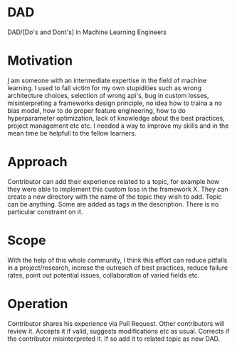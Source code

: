 # DAD
DAD/[Do's and Dont's] in Machine Learning Engineers

# Motivation
[I](https://github.com/Sreerag-ibtl) am someone with an intermediate expertise in the field of machine learning. I used to fall victim for my own stupidities such as wrong architecture choices, selection of wrong api's, bug in custom losses, misinterpreting a frameworks design principle, no idea how to traina a no bias model, how to do proper feature engineering, how to do hyperparameter optimization, lack of knowledge about the best practices, project management etc etc. I needed a way to improve my skills and in the mean time be helpfull to the fellow learners. 

# Approach
Contributor can add their experience related to a topic, for example how they were able to implement this custom loss in the framework X. They can create a new directory with the name of the topic they wish to add. Topic can be anything. Some are added as tags in the description. There is no particular constraint on it.

# Scope
With the help of this whole community, I think this effort can reduce pitfalls in a project/research, increse the outreach of best practices, reduce failure rates, point out potential issues, collaboration of varied fields etc.

# Operation

Contributor shares his experience via Pull Request. Other contributors will review it. Accepts it if valid, suggests modifications etc as usual. Corrects if the contributor misinterpreted it. If so add it to related topic as new DAD.
